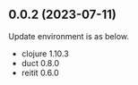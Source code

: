 ## 0.0.2 (2023-07-11)

Update environment is as below.

* clojure 1.10.3
* duct    0.8.0
* reitit  0.6.0
